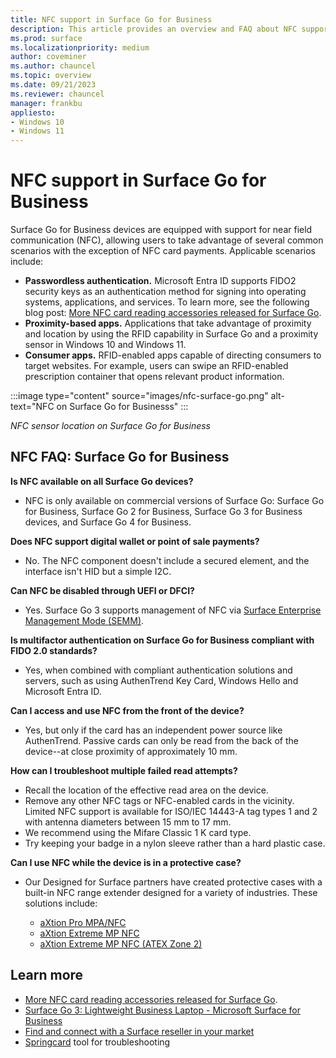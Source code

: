 ```yaml
---
title: NFC support in Surface Go for Business
description: This article provides an overview and FAQ about NFC support in Surface Go for Business devices
ms.prod: surface
ms.localizationpriority: medium
author: coveminer
ms.author: chauncel
ms.topic: overview
ms.date: 09/21/2023
ms.reviewer: chauncel
manager: frankbu
appliesto:
- Windows 10
- Windows 11
---
```


# NFC support in Surface Go for Business

Surface Go for Business devices are equipped with support for near field communication (NFC), allowing users to take advantage of several common scenarios with the exception of NFC card payments. Applicable scenarios include:

- **Passwordless authentication.** Microsoft Entra ID supports FIDO2 security keys as an authentication method for signing into operating systems, applications, and services. To learn more, see the following blog post: [More NFC card reading accessories released for Surface Go](https://techcommunity.microsoft.com/t5/surface-it-pro-blog/more-nfc-card-reading-accessories-released-for-surface-go/ba-p/2203298).
- **Proximity-based apps.** Applications that take advantage of proximity and location by using the RFID capability in Surface Go and a proximity sensor in Windows 10 and Windows 11.
- **Consumer apps.**  RFID-enabled apps capable of directing consumers to target websites. For example,  users can swipe an RFID-enabled prescription container that opens relevant product information.

:::image type="content" source="images/nfc-surface-go.png" alt-text="NFC on Surface Go for Businesss" :::

*NFC sensor location on Surface Go for Business*

## NFC FAQ: Surface Go for Business

**Is NFC available on all Surface Go devices?**

- NFC is only available on commercial versions of Surface Go: Surface Go for Business, Surface Go 2 for Business, Surface Go 3 for Business devices, and Surface Go 4 for Business.

**Does NFC support digital wallet or point of sale payments?**

- No. The NFC component doesn't include a secured element, and the interface isn't HID but a simple I2C.

**Can NFC be disabled through UEFI or DFCI?**

- Yes. Surface Go 3 supports management of NFC via [Surface Enterprise Management Mode (SEMM)](surface-enterprise-management-mode.md). 

**Is multifactor authentication on Surface Go for Business compliant with FIDO 2.0 standards?**

- Yes, when combined with compliant authentication solutions and servers, such as using AuthenTrend Key Card, Windows Hello and Microsoft Entra ID.

**Can I access and use NFC from the front of the device?**

- Yes, but only if the card has an independent power source like AuthenTrend. Passive cards can only be read from the back of the device--at close proximity of approximately 10 mm.

**How can I troubleshoot multiple failed read attempts?**

- Recall the location of the effective read area on the device.
- Remove any other NFC tags or NFC-enabled cards in the vicinity. Limited NFC support is available for ISO/IEC 14443-A tag types 1 and 2 with antenna diameters between 15 mm to 17 mm.
- We recommend using the Mifare Classic 1 K card type.
- Try keeping your badge in a nylon sleeve rather than a hard plastic case.

**Can I use NFC while the device is in a protective case?**

- Our Designed for Surface partners have created protective cases with a built-in NFC range extender designed for a variety of industries. These solutions include:

  - [aXtion Pro MPA/NFC](https://licensedhardware.azurewebsites.net/surface/product/dc426547-655b-eb11-8fed-00155dd3d394/axtion-pro-mpanfc-for-surface-go--go-2--go-3)
  - [aXtion Extreme MP NFC](https://licensedhardware.azurewebsites.net/surface/product/d1548288-82a1-ec11-b820-00155dd3dff8/axtion-extreme-mp-nfc-for-ms-surface-go-3-c1d2)
  - [aXtion Extreme MP NFC (ATEX Zone 2)](https://licensedhardware.azurewebsites.net/surface/product/6c85a536-debc-ec11-bea1-00155dd3d776/axtion-extreme-mp-nfc-for-ms-surface-go-3-atex-zone-2)

## Learn more

- [More NFC card reading accessories released for Surface Go](https://techcommunity.microsoft.com/t5/surface-it-pro-blog/more-nfc-card-reading-accessories-released-for-surface-go/ba-p/2203298).
- [Surface Go 3: Lightweight Business Laptop - Microsoft Surface for Business](https://www.microsoft.com/surface/business/surface-go-3)
- [Find and connect with a Surface reseller in your market](https://www.microsoft.com/surface/business/where-to-buy-microsoft-surface)
- [Springcard](https://www.springcard.com/en/download/find/file/sq13163) tool for troubleshooting
